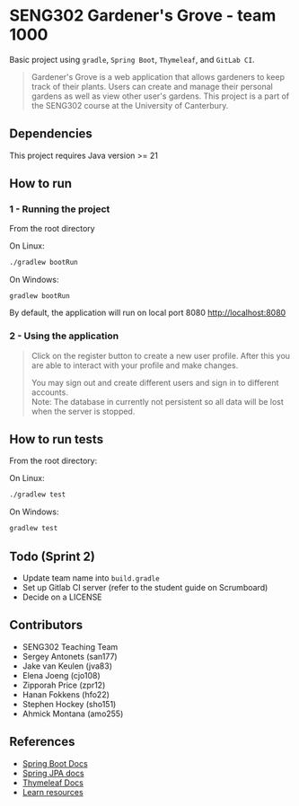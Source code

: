 # SENG302 Gardener's Grove - team 1000

Basic project using ```gradle```, ```Spring Boot```, ```Thymeleaf```, and ```GitLab CI```.

> Gardener's Grove is a web application that allows gardeners to keep track of their plants.
> Users can create and manage their personal gardens as well as view other user's gardens.
> This project is a part of the SENG302 course at the University of Canterbury.

## Dependencies
This project requires Java version >= 21

## How to run

### 1 - Running the project

From the root directory

On Linux:

```sh
./gradlew bootRun
```

On Windows:

```
gradlew bootRun
```

By default, the application will run on local port 8080 [http://localhost:8080](http://localhost:8080)

### 2 - Using the application

> Click on the register button to create a new user profile. After this you are able to interact with your profile and make changes.
> 
> You may sign out and create different users and sign in to different accounts.  
Note: The database in currently not persistent so all data will be lost when the server is stopped.

## How to run tests

From the root directory:

On Linux:

```sh
./gradlew test
```

On Windows:

```sh
gradlew test
```

## Todo (Sprint 2)

- Update team name into `build.gradle`
- Set up Gitlab CI server (refer to the student guide on Scrumboard)
- Decide on a LICENSE

## Contributors

- SENG302 Teaching Team
- Sergey Antonets (san177)
- Jake van Keulen (jva83)
- Elena Joeng (cjo108)
- Zipporah Price (zpr12)
- Hanan Fokkens (hfo22)
- Stephen Hockey (sho151)
- Ahmick Montana (amo255)

## References

- [Spring Boot Docs](https://docs.spring.io/spring-boot/docs/current/reference/htmlsingle/)
- [Spring JPA docs](https://docs.spring.io/spring-data/jpa/docs/current/reference/html/)
- [Thymeleaf Docs](https://www.thymeleaf.org/documentation.html)
- [Learn resources](https://learn.canterbury.ac.nz/course/view.php?id=17797&section=8)
